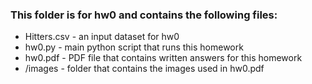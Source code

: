 ### This folder is for hw0 and contains the following files: <br/>
* Hitters.csv - an input dataset for hw0<br/>
* hw0.py - main python script that runs this homework<br/>
* hw0.pdf - PDF file that contains written answers for this homework<br/>
* /images - folder that contains the images used in hw0.pdf<br/>

